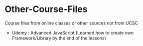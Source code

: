 # Other-Course-Files
Course files from online classes or other sources not from UCSC
- Udemy : Advanced JavaScript (Learned how to create own Framework/Library by the end of the lessons)